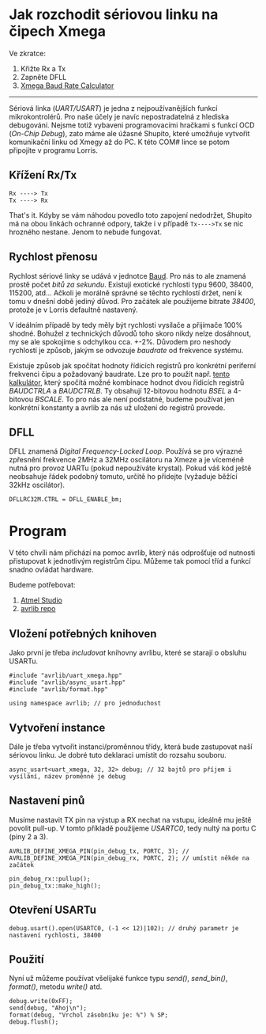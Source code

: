 <!--- Jarek Malec @ 8. 9. 2013 -->

Jak rozchodit sériovou linku na čipech Xmega
============================================

Ve zkratce:
1. Křižte Rx a Tx
2. Zapněte DFLL
3. [Xmega Baud Rate Calculator][calc]


---

Sériová linka (_UART/USART_) je jedna z nejpoužívanějších funkcí mikrokontrolérů. Pro naše účely je navíc nepostradatelná z hlediska debugování. Nejsme totiž vybaveni programovacími hračkami s funkcí OCD (_On-Chip Debug_), zato máme ale úžasné Shupito, které umožňuje vytvořit komunikační linku od Xmegy až do PC. K této COM# lince se potom připojíte v programu Lorris.


Křížení Rx/Tx
-------------

	Rx ----> Tx
	Tx ----> Rx

That's it. Kdyby se vám náhodou povedlo toto zapojení nedodržet, Shupito má na obou linkách ochranné odpory, takže i v případě `Tx---->Tx` se nic hrozného nestane. Jenom to nebude fungovat.


Rychlost přenosu
----------------

Rychlost sériové linky se udává v jednotce [Baud](http://cs.wikipedia.org/wiki/Baud). Pro nás to ale znamená prostě počet _bitů za sekundu_. Existují exotické rychlosti typu 9600, 38400, 115200, atd... Ačkoli je morálně správné se těchto rychlostí držet, není k tomu v dnešní době jediný důvod. Pro začátek ale použijeme bitrate _38400_, protože je v Lorris defaultně nastavený.

V ideálním případě by tedy měly být rychlosti vysílače a přijímače 100% shodné. Bohužel z technických důvodů toho skoro nikdy nelze dosáhnout, my se ale spokojíme s odchylkou cca. +-2%. Důvodem pro neshody rychlostí je způsob, jakým se odvozuje _baudrate_ od frekvence systému.

Existuje způsob jak spočítat hodnoty řídicích registrů pro konkrétní periferní frekvenci čipu a požadovaný baudrate. Lze pro to použít např. [tento kalkulátor][calc], který spočítá možné kombinace hodnot dvou řídicích registrů _BAUDCTRLA_ a _BAUDCTRLB_. Ty obsahují 12-bitovou hodnotu _BSEL_ a 4-bitovou _BSCALE_. To pro nás ale není podstatné, budeme používat jen konkrétní konstanty a avrlib za nás už uložení do registrů provede.


DFLL
----
DFLL znamená _Digital Frequency-Locked Loop_. Používá se pro výrazné zpřesnění frekvence 2MHz a 32MHz oscilátoru na Xmeze a je víceméně nutná pro provoz UARTu (pokud nepoužíváte krystal). Pokud váš kód ještě neobsahuje řádek podobný tomuto, určitě ho přidejte (vyžaduje běžící 32kHz oscilátor).

	DFLLRC32M.CTRL = DFLL_ENABLE_bm;


Program
=======

V této chvíli nám přichází na pomoc avrlib, který nás odprošťuje od nutnosti přistupovat k jednotlivým registrům čipu. Můžeme tak pomocí tříd a funkcí snadno ovládat hardware.

Budeme potřebovat:
1. [Atmel Studio][atmelstudio]
2. [avrlib repo][avrlibrepo]


Vložení potřebných knihoven
---------------------------

Jako první je třeba _includovat_ knihovny avrlibu, které se starají o obsluhu USARTu.

	#include "avrlib/uart_xmega.hpp"
	#include "avrlib/async_usart.hpp"
	#include "avrlib/format.hpp"

	using namespace avrlib; // pro jednoduchost


Vytvoření instance
------------------

Dále je třeba vytvořit instanci/proměnnou třídy, která bude zastupovat naší sériovou linku. Je dobré tuto deklaraci umístit do rozsahu souboru.

	async_usart<uart_xmega, 32, 32> debug; // 32 bajtů pro příjem i vysílání, název proměnné je debug


Nastavení pinů
--------------

Musíme nastavit TX pin na výstup a RX nechat na vstupu, ideálně mu ještě povolit pull-up. V tomto příkladě použijeme _USARTC0_, tedy nultý na portu C (piny 2 a 3).

	AVRLIB_DEFINE_XMEGA_PIN(pin_debug_tx, PORTC, 3); //
	AVRLIB_DEFINE_XMEGA_PIN(pin_debug_rx, PORTC, 2); // umístit někde na začátek

	pin_debug_rx::pullup();
	pin_debug_tx::make_high();


Otevření USARTu
---------------

	debug.usart().open(USARTC0, (-1 << 12)|102); // druhý parametr je nastavení rychlosti, 38400

Použití
-------

Nyní už můžeme používat všelijaké funkce typu _send()_, _send_bin()_, _format()_, metodu _write()_ atd.

	debug.write(0xFF);
	send(debug, "Ahoj\n");
	format(debug, "Vrchol zásobníku je: %") % SP;
	debug.flush();

[calc]: http://www.avrcalc.elektronik-projekt.de/xmega/baud_rate_calculator "Xmega Baud Rate Calculator"
[atmelstudio]: http://www.atmel.com/System/GetBinary.ashx?target=tcm:26-49769&type=soft&actualTarget=tcm:26-49767 "Atmel Studio"
[avrlibrepo]: https://technika.junior.cz/hg/avrlib "avrlib repozitář"